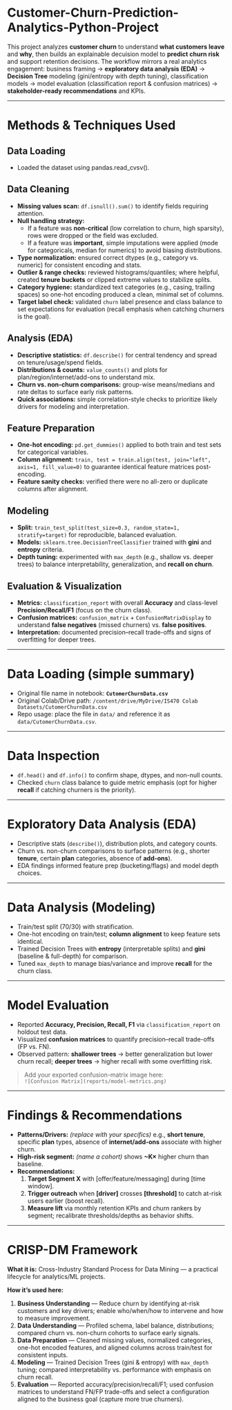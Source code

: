 # Customer-Churn-Prediction-Analytics-Python-Project
This project analyzes **customer churn** to understand **what customers leave** and **why**, then builds an explainable decuision model to **predict churn risk** and support retention decisions. The workflow mirrors a real analytics engagement: business framing → **exploratory data analysis (EDA)** → **Decision Tree** modeling (gini/entropy with depth tuning), classification models → model evaluation (classification report & confusion matrices) → **stakeholder-ready recommendations** and KPIs.

---

# Methods & Techniques Used

## Data Loading
- Loaded the dataset using pandas.read_cvsv().

## Data Cleaning
- **Missing values scan:** `df.isnull().sum()` to identify fields requiring attention.
- **Null handling strategy:**
  - If a feature was **non-critical** (low correlation to churn, high sparsity), rows were dropped or the field was excluded.
  - If a feature was **important**, simple imputations were applied (mode for categoricals, median for numerics) to avoid biasing distributions.
- **Type normalization:** ensured correct dtypes (e.g., category vs. numeric) for consistent encoding and stats.
- **Outlier & range checks:** reviewed histograms/quantiles; where helpful, created **tenure buckets** or clipped extreme values to stabilize splits.
- **Category hygiene:** standardized text categories (e.g., casing, trailing spaces) so one-hot encoding produced a clean, minimal set of columns.
- **Target label check:** validated `churn` label presence and class balance to set expectations for evaluation (recall emphasis when catching churners is the goal).

## Analysis (EDA)
- **Descriptive statistics:** `df.describe()` for central tendency and spread on tenure/usage/spend fields.
- **Distributions & counts:** `value_counts()` and plots for plan/region/internet/add-ons to understand mix.
- **Churn vs. non-churn comparisons:** group-wise means/medians and rate deltas to surface early risk patterns.
- **Quick associations:** simple correlation-style checks to prioritize likely drivers for modeling and interpretation.

## Feature Preparation
- **One-hot encoding:** `pd.get_dummies()` applied to both train and test sets for categorical variables.
- **Column alignment:** `train, test = train.align(test, join="left", axis=1, fill_value=0)` to guarantee identical feature matrices post-encoding.
- **Feature sanity checks:** verified there were no all-zero or duplicate columns after alignment.

## Modeling
- **Split:** `train_test_split(test_size=0.3, random_state=1, stratify=target)` for reproducible, balanced evaluation.
- **Models:** `sklearn.tree.DecisionTreeClassifier` trained with **gini** and **entropy** criteria.
- **Depth tuning:** experimented with `max_depth` (e.g., shallow vs. deeper trees) to balance interpretability, generalization, and **recall on churn**.

## Evaluation & Visualization
- **Metrics:** `classification_report` with overall **Accuracy** and class-level **Precision/Recall/F1** (focus on the churn class).
- **Confusion matrices:** `confusion_matrix` + `ConfusionMatrixDisplay` to understand **false negatives** (missed churners) vs. **false positives**.
- **Interpretation:** documented precision–recall trade-offs and signs of overfitting for deeper trees.

---

# Data Loading (simple summary)
- Original file name in notebook: **`CutomerChurnData.csv`**
- Original Colab/Drive path: `/content/drive/MyDrive/IS470 Colab Datasets/CutomerChurnData.csv`
- Repo usage: place the file in `data/` and reference it as `data/CutomerChurnData.csv`.

---

# Data Inspection
- `df.head()` and `df.info()` to confirm shape, dtypes, and non-null counts.
- Checked `churn` class balance to guide metric emphasis (opt for higher **recall** if catching churners is the priority).

---

# Exploratory Data Analysis (EDA)
- Descriptive stats (`describe()`), distribution plots, and category counts.
- Churn vs. non-churn comparisons to surface patterns (e.g., shorter **tenure**, certain **plan** categories, absence of **add-ons**).
- EDA findings informed feature prep (bucketing/flags) and model depth choices.

---

# Data Analysis (Modeling)
- Train/test split (70/30) with stratification.
- One-hot encoding on train/test; **column alignment** to keep feature sets identical.
- Trained Decision Trees with **entropy** (interpretable splits) and **gini** (baseline & full-depth) for comparison.
- Tuned `max_depth` to manage bias/variance and improve **recall** for the churn class.

---

# Model Evaluation
- Reported **Accuracy, Precision, Recall, F1** via `classification_report` on holdout test data.
- Visualized **confusion matrices** to quantify precision–recall trade-offs (FP vs. FN).
- Observed pattern: **shallower trees** → better generalization but lower churn recall; **deeper trees** → higher recall with some overfitting risk.

> Add your exported confusion-matrix image here:  
> `![Confusion Matrix](reports/model-metrics.png)`

---

# Findings & Recommendations
- **Patterns/Drivers:** *(replace with your specifics)* e.g., **short tenure**, specific **plan** types, absence of **internet/add-ons** associate with higher churn.
- **High-risk segment:** *(name a cohort)* shows **~K×** higher churn than baseline.
- **Recommendations:**
  1) **Target Segment X** with [offer/feature/messaging] during [time window].
  2) **Trigger outreach** when **[driver]** crosses **[threshold]** to catch at-risk users earlier (boost recall).
  3) **Measure lift** via monthly retention KPIs and churn rankers by segment; recalibrate thresholds/depths as behavior shifts.

---

# CRISP-DM Framework
**What it is:** Cross-Industry Standard Process for Data Mining — a practical lifecycle for analytics/ML projects.

**How it’s used here:**
1. **Business Understanding** — Reduce churn by identifying at-risk customers and key drivers; enable who/when/how to intervene and how to measure improvement.
2. **Data Understanding** — Profiled schema, label balance, distributions; compared churn vs. non-churn cohorts to surface early signals.
3. **Data Preparation** — Cleaned missing values, normalized categories, one-hot encoded features, and aligned columns across train/test for consistent inputs.
4. **Modeling** — Trained Decision Trees (gini & entropy) with `max_depth` tuning; compared interpretability vs. performance with emphasis on churn recall.
5. **Evaluation** — Reported accuracy/precision/recall/F1; used confusion matrices to understand FN/FP trade-offs and select a configuration aligned to the business goal (capture more true churners).
